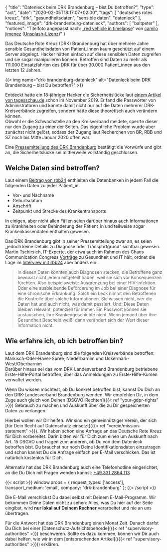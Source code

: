 {
    "title": "Datenleck beim DRK Brandenburg – bist Du betroffen?",
    "type": "act",
    "date": "2020-02-05T18:17:07+02:00",
    "tags": [ "deutsches rotes kreuz", "drk", "gesundheitsdaten", "sensible daten", "datenleck" ],
    "featured_image": "drk-brandenburg-datenleck",
    "authors": [ "baltpeter" ],
    "notices": "Titelfoto angepasst nach: „[red vehicle in timelapse](https://unsplash.com/photos/vGu08RYjO-s)“ von [camilo jimenez](https://unsplash.com/@coolmilo) ([Unsplash-Lizenz](https://unsplash.com/license))"
}

Das Deutsche Rote Kreuz (DRK) Brandenburg hat über mehrere Jahre sensible Gesundheitsdaten von Patient_innen kaum geschützt auf einem Server abgelegt. Hacker hätten einfach auf diese sensiblen Daten zugreifen und sie sogar manipulieren können. Betroffen sind Daten zu mehr als 111.000 Einsatzfahrten des DRK für über 30.000 Patient_innen aus den letzten 12 Jahren.

{{< img name="drk-brandenburg-datenleck" alt="Datenleck beim DRK Brandenburg – bist Du betroffen?" >}}

Entdeckt hatte ein 18-jähriger Hacker die Sicherheitslücke laut [einem Artikel von tagesschau.de](https://www.tagesschau.de/investigativ/br-recherche/datenleck-drk-101.html) schon im November 2019. Er fand die Passwörter von Administratoren und konnte damit nicht nur auf die Daten mehrerer DRK-Kreisverbände zugreifen, sondern hätte diese theoretisch auch verändern können.  
Obwohl er die Schwachstelle an den Kreisverband meldete, sperrte dieser nur den Zugang zu einer der Seiten. Das eigentliche Problem wurde aber zunächst nicht gelöst, sodass der Zugang laut Recherchen von BR, RBB und SZ noch bis Mitte Januar 2020 offen war.

Eine [Pressemitteilung des DRK Brandenburg](https://www.drk-brandenburg.de/service/presse/pressemitteilungen.html?tx_news_pi1%5Bnews%5D=216&cHash=42b5dc14a896058db77c6df185764cd6) bestätigt die Vorwürfe und gibt an, die Sicherheitslücke sei mittlerweile vollständig geschlossen.

## Welche Daten sind betroffen?

Laut einem [Beitrag von rbb24](https://www.rbb24.de/panorama/beitrag/2020/02/drk-rotes-kreuz-datenleck-brandenburg-krankentransporte-patienten-fragen-antworten.html) enthielten die Datenbanken in jedem Fall die folgenden Daten zu jeder Patient_in:

* Vor- und Nachname
* Geburtsdatum
* Anschrift
* Zeitpunkt und Strecke des Krankentransports

In einigen, aber nicht allen Fällen seien darüber hinaus auch Informationen zu Krankheiten oder Behinderung der Patient_in und teilweise sogar Krankenkassendaten enthalten gewesen.

Das DRK Brandenburg gibt in seiner Pressemitteilung zwar an, es seien „jedoch keine Details zu Diagnose oder Transportgrund“ sichtbar gewesen. Martin Tschirsich, IT-Experte, der etwa auch im Rahmen des Chaos Communication Congress [Vorträge](https://media.ccc.de/search?q=Martin+Tschirsich) zu Gesundheit und IT hält, ordnet die Lage im [Interview mit rbb24](https://www.rbb24.de/panorama/beitrag/2020/02/drk-rotes-kreuz-datenleck-brandenburg-interview-it-experte.html) aber anders ein:

> In diesen Daten könnten auch Diagnosen stecken, die Betroffene ganz bewusst nicht jedem mitgeteilt haben, weil sie sich vor Konsequenzen fürchten. Also beispielsweise: Ausgrenzung bei einer HIV-Infektion. Oder eine ausbleibende Beförderung im Job bei einer Diagnose für eine chronische Erkrankung. Solch ein Leck nimmt den Betroffenen die Kontrolle über solche Informationen. Sie wissen nicht, wer die Daten hat und auch nicht, was damit passiert. Und: Diese Daten bleiben relevant, potenziell für immer. Ein Passwort können sie austauschen, ihre Krankengeschichte nicht. Wenn jemand über ihre Gesundheit Bescheid weiß, dann verändert sich der Wert dieser Information nicht.

## Wie erfahre ich, ob ich betroffen bin?

Laut dem DRK Brandenburg sind die folgenden Kreisverbände betroffen: Märkisch-Oder-Havel-Spree, Niederbarnim und Uckermark-West/Oberbarnim  
Darüber hinaus sei das vom DRK-Landesverband Brandenburg betriebene Erste-Hilfe-Portal betroffen, über das Anmeldungen zu Erste-Hilfe-Kursen verwaltet werden.

Wenn Du wissen möchtest, ob Du konkret betroffen bist, kannst Du Dich an den DRK-Landesverband Brandenburg wenden. Wir empfehlen Dir, in dem Zuge auch gleich von Deinen [DSGVO-Rechten]({{< ref "your-gdpr-rights" >}}) Gebrauch zu machen und Auskunft über die zu Dir gespeicherten Daten zu verlangen.

Hierbei wollen wir Dir helfen. Wir sind ein gemeinnütziger Verein, der sich [für Dein Recht auf Datenschutz einsetzt]({{< ref "verein/mission-statement" >}}). Wir haben schon eine Anfrage an das Deutsche Rote Kreuz für Dich vorbereitet. Darin bitten wir für Dich zum einen um Auskunft nach Art. 15 DSGVO und fragen zum anderen, ob Du von dem Datenleck betroffen bist. Du brauchst nur noch Deine Identifikationsdaten einzutragen und schon kannst Du die Anfrage einfach per E-Mail verschicken. Das ist natürlich kostenlos für Dich.

Alternativ hat das DRK Brandenburg auch eine Telefonhotline eingerichtet, an die Du Dich mit Fragen wenden kannst: [+49 331 2864 113](tel:+493312864113)

<div class="act-widget" style="max-width: 600px; margin: auto;"></div>
{{< script >}}
window.props = {
    request_types: ['access'],
    transport_medium: 'email',
    company: "drk-brandenburg"
};
{{< /script >}}

Die E-Mail verschickst Du dabei selbst mit Deinem E-Mail-Programm. Wir bekommen Deine Daten nicht zu sehen: Alles, was Du hier auf der Seite eingibst, wird **nur lokal auf Deinem Rechner** verarbeitet und nie an uns übertragen.

Für die Antwort hat das DRK Brandenburg einen Monat Zeit. Danach darfst Du Dich bei einer [Datenschutz-Aufsichtsbehörde]({{< ref "supervisory-authorities" >}}) beschweren. Sollte es dazu kommen, können wir Dir auch dabei helfen, wie wir in dem [entsprechenden Artikel](({{< ref "supervisory-authorities" >}})) erklären.
